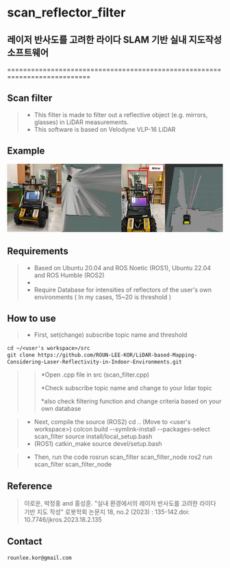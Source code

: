 # scan_reflector_filter
## 레이저 반사도를 고려한 라이다 SLAM 기반 실내 지도작성 소프트웨어
===========================================================================


## Scan filter
> * This filter is made to filter out a reflective object (e.g. mirrors, glasses) in LiDAR measurements.
> * This software is based on Velodyne VLP-16 LiDAR


## Example
![Alt text](docs/example.jpg)


## Requirements
> * Based on Ubuntu 20.04 and ROS Noetic (ROS1), Ubuntu 22.04 and ROS Humble (ROS2)
> * 
> * Require Database for intensities of reflectors of the user's own environments ( In my cases, 15~20 is threshold )



## How to use    
    
> * First, set(change) subscribe topic name and threshold
    
    cd ~/<user's workspace>/src
    git clone https://github.com/ROUN-LEE-KOR/LiDAR-based-Mapping-Considering-Laser-Reflectivity-in-Indoor-Environments.git
    
    
>    > *Open .cpp file in src (scan_filter.cpp)
>    > 
>    > *Check subscribe topic name and change to your lidar topic
>    > 
>    > *also check filtering function and change criteria based on your own database


> * Next, compile the source
    (ROS2)
    cd .. (Move to <user's workspace>)
    colcon build --symlink-install --packages-select scan_filter
    source install/local_setup.bash
> * (ROS1)
    catkin_make
    source devel/setup.bash

    
    
> * Then, run the code
    rosrun scan_filter scan_filter_node
    ros2 run scan_filter scan_filter_node


## Reference
> 이로운, 박정홍 and 홍성훈. "실내 환경에서의 레이저 반사도를 고려한 라이다 기반 지도 작성" 로봇학회 논문지 18, no.2 (2023) : 135-142.doi: 10.7746/jkros.2023.18.2.135
    
    
## Contact

    rounlee.kor@gmail.com
    

